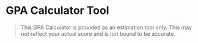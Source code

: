 # GPA Calculator Tool
> This GPA Calculator is provided as an estimation tool only. This may not reflect your actual score and is not bound to be accurate. 